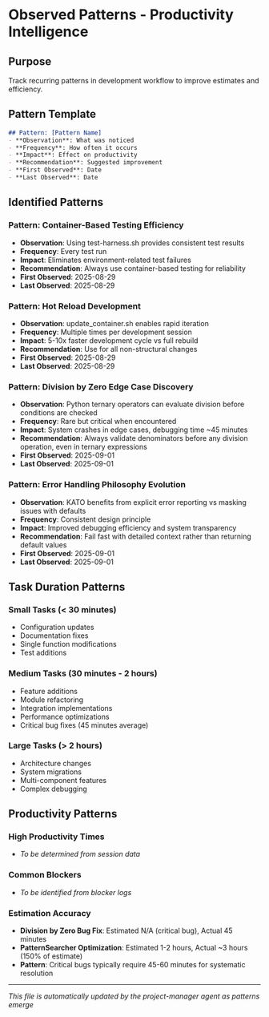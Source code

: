 # Observed Patterns - Productivity Intelligence

## Purpose
Track recurring patterns in development workflow to improve estimates and efficiency.

## Pattern Template
```markdown
## Pattern: [Pattern Name]
- **Observation**: What was noticed
- **Frequency**: How often it occurs
- **Impact**: Effect on productivity
- **Recommendation**: Suggested improvement
- **First Observed**: Date
- **Last Observed**: Date
```

## Identified Patterns

### Pattern: Container-Based Testing Efficiency
- **Observation**: Using test-harness.sh provides consistent test results
- **Frequency**: Every test run
- **Impact**: Eliminates environment-related test failures
- **Recommendation**: Always use container-based testing for reliability
- **First Observed**: 2025-08-29
- **Last Observed**: 2025-08-29

### Pattern: Hot Reload Development
- **Observation**: update_container.sh enables rapid iteration
- **Frequency**: Multiple times per development session
- **Impact**: 5-10x faster development cycle vs full rebuild
- **Recommendation**: Use for all non-structural changes
- **First Observed**: 2025-08-29
- **Last Observed**: 2025-08-29

### Pattern: Division by Zero Edge Case Discovery
- **Observation**: Python ternary operators can evaluate division before conditions are checked
- **Frequency**: Rare but critical when encountered  
- **Impact**: System crashes in edge cases, debugging time ~45 minutes
- **Recommendation**: Always validate denominators before any division operation, even in ternary expressions
- **First Observed**: 2025-09-01
- **Last Observed**: 2025-09-01

### Pattern: Error Handling Philosophy Evolution
- **Observation**: KATO benefits from explicit error reporting vs masking issues with defaults
- **Frequency**: Consistent design principle
- **Impact**: Improved debugging efficiency and system transparency
- **Recommendation**: Fail fast with detailed context rather than returning default values
- **First Observed**: 2025-09-01
- **Last Observed**: 2025-09-01

## Task Duration Patterns

### Small Tasks (< 30 minutes)
- Configuration updates
- Documentation fixes
- Single function modifications
- Test additions

### Medium Tasks (30 minutes - 2 hours)
- Feature additions
- Module refactoring
- Integration implementations
- Performance optimizations
- Critical bug fixes (45 minutes average)

### Large Tasks (> 2 hours)
- Architecture changes
- System migrations
- Multi-component features
- Complex debugging

## Productivity Patterns

### High Productivity Times
- *To be determined from session data*

### Common Blockers
- *To be identified from blocker logs*

### Estimation Accuracy
- **Division by Zero Bug Fix**: Estimated N/A (critical bug), Actual 45 minutes
- **PatternSearcher Optimization**: Estimated 1-2 hours, Actual ~3 hours (150% of estimate)
- **Pattern**: Critical bugs typically require 45-60 minutes for systematic resolution

---

*This file is automatically updated by the project-manager agent as patterns emerge*